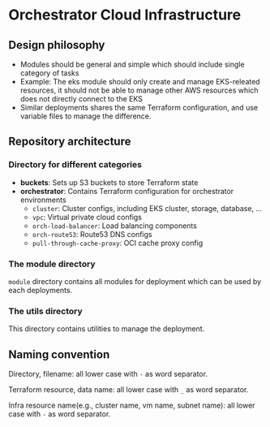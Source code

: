 # Orchestrator Cloud Infrastructure

## Design philosophy

- Modules should be general and simple which should include single category of tasks
 - Example: The eks module should only create and manage EKS-releated resources, it should not be able to manage other AWS resources which does not directly connect to the EKS
- Similar deployments shares the same Terraform configuration, and use variable files to manage the difference.

## Repository architecture

### Directory for different categories

- **buckets**: Sets up S3 buckets to store Terraform state
- **orchestrator**: Contains Terraform configuration for orchestrator environments
  - `cluster`: Cluster configs, including EKS cluster, storage, database, ...
  - `vpc`: Virtual private cloud configs
  - `orch-load-balancer`: Load balancing components
  - `orch-route53`: Route53 DNS configs
  - `pull-through-cache-proxy`: OCI cache proxy config

### The module directory

`module` directory contains all modules for deployment which can be used by each deployments.

### The utils directory

This directory contains utilities to manage the deployment.

## Naming convention

Directory, filename: all lower case with `-` as word separator.

Terraform resource, data name: all lower case with `_` as word separator.

Infra resource name(e.g., cluster name, vm name, subnet name): all lower case with `-` as word separator.
